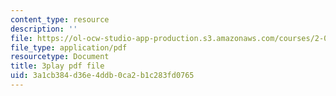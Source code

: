 ```yaml
---
content_type: resource
description: ''
file: https://ol-ocw-studio-app-production.s3.amazonaws.com/courses/2-003sc-engineering-dynamics-fall-2011/3a1cb384d36e4ddb0ca2b1c283fd0765_zNCBDrnT05E.pdf
file_type: application/pdf
resourcetype: Document
title: 3play pdf file
uid: 3a1cb384-d36e-4ddb-0ca2-b1c283fd0765
---
```

